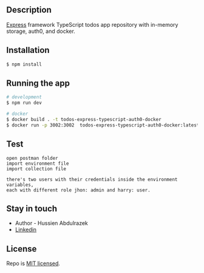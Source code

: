 ## Description

[Express](https://expressjs.com/) framework TypeScript todos app repository with in-memory storage, auth0, and docker.

## Installation

```bash
$ npm install
```

## Running the app

```bash
# development
$ npm run dev

# docker
$ docker build . -t todos-express-typescript-auth0-docker
$ docker run -p 3002:3002  todos-express-typescript-auth0-docker:latest
```

## Test

```
open postman folder
import environment file
import collection file

there's two users with their credentials inside the environment variables,
each with different role jhon: admin and harry: user.
```

## Stay in touch

- Author - Hussien Abdulrazek
- [Linkedin](https://www.linkedin.com/in/hussien-abdulrazek-3963b619a/)

## License

Repo is [MIT licensed](LICENSE).
